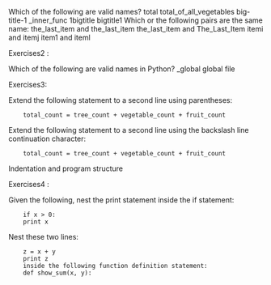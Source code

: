 Which of the following are valid names?
        total
        total_of_all_vegetables
        big-title-1
        _inner_func
        1bigtitle
        bigtitle1
Which or the following pairs are the same name:
        the_last_item and the_last_item
        the_last_item and The_Last_Item
        itemi and itemj
        item1 and iteml

Exercises2 :

Which of the following are valid names in Python?
        _global
        global
        file


Exercises3:

Extend the following statement to a second line using parentheses:
```
    total_count = tree_count + vegetable_count + fruit_count
```
Extend the following statement to a second line using the backslash line continuation character:
```
    total_count = tree_count + vegetable_count + fruit_count
```
Indentation and program structure


Exercises4 :

Given the following, nest the print statement inside the if statement:
```
    if x > 0:
    print x
```
Nest these two lines:
```
    z = x + y
    print z
    inside the following function definition statement:
    def show_sum(x, y):
```
